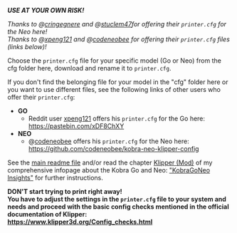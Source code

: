 ***USE AT YOUR OWN RISK!***
  
*Thanks to @[cringegnere](https://github.com/cringegnere) and @[stuclem47](https://github.com/stuclem47)for offering their `printer.cfg` for the Neo here!*  
*Thanks to @[xpeng121](https://www.reddit.com/user/xpeng121/) and @[codeneobee](https://github.com/codeneobee/) for offering their `printer.cfg` files (links below)!*  

Choose the `printer.cfg` file for your specific model (Go or Neo) from the cfg folder here, download and rename it to `printer.cfg`.  

If you don't find the belonging file for your model in the "cfg" folder here or you want to use different files, see the following links of other users who offer their `printer.cfg`:
- **GO**  
  - Reddit user [xpeng121](https://www.reddit.com/user/xpeng121/) offers his `printer.cfg` for the Go here: https://pastebin.com/xDF8ChXY
- **NEO**
  - @[codeneobee](https://github.com/codeneobee/) offers his `printer.cfg` for the Neo here: https://github.com/codeneobee/kobra-neo-klipper-config


<!--
If you want, also download the other `.cfg` files (besides the specific `printer.cfg` for your model) and take them as a start for your own settings.  


Rename and copy the specific `printer.cfg` file to the home directory of the host where Mainsail/Fluidd/OctoPrint is running on (e.g. on a RaspberryPi it's `/home/pi/`).  
If you're using Mainsail/Fluidd, you can just upload them using the webinterface, if you're using OctoPrint you probably have to SSH into the host.
--> 

See the [main readme file](../README.md) and/or read the chapter [Klipper (Mod)](https://1coderookie.github.io/KobraGoNeoInsights/firmware/fw_klipper/) of my comprehensive infopage about the Kobra Go and Neo: ["KobraGoNeo Insights"](https://1coderookie.github.io/KobraGoNeoInsights/) for further instructions.

**DON'T start trying to print right away!**  
**You have to adjust the settings in the `printer.cfg` file to your system and needs and proceed with the basic config checks mentioned in the official documentation of Klipper: https://www.klipper3d.org/Config_checks.html**
